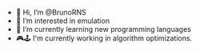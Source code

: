 - 👋 Hi, I’m @BrunoRNS
- 👀 I’m interested in emulation
- 🌱 I’m currently learning new programming languages
- 🎮🕹 I'm currently working in algorithm optimizations.


<!---
BrunoRNS/BrunoRNS is a ✨ special ✨ repository because its `README.md` (this file) appears on your GitHub profile.
You can click the Preview link to take a look at your changes.
--->
